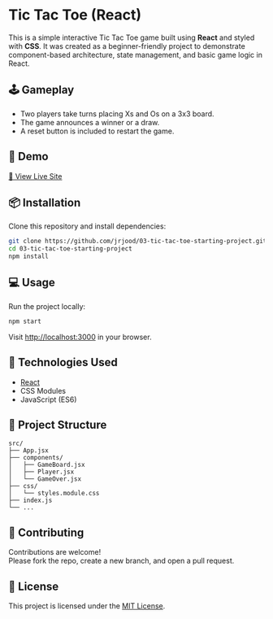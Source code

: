 # Tic Tac Toe (React)

This is a simple interactive Tic Tac Toe game built using **React** and styled with **CSS**. It was created as a beginner-friendly project to demonstrate component-based architecture, state management, and basic game logic in React.

## 🕹️ Gameplay

- Two players take turns placing Xs and Os on a 3x3 board.
- The game announces a winner or a draw.
- A reset button is included to restart the game.

## 🚀 Demo

[🔗 View Live Site](https://jrjood.github.io/03-tic-tac-toe-starting-project/)

## 📦 Installation

Clone this repository and install dependencies:

```bash
git clone https://github.com/jrjood/03-tic-tac-toe-starting-project.git
cd 03-tic-tac-toe-starting-project
npm install
```

## 💻 Usage

Run the project locally:

```bash
npm start
```

Visit [http://localhost:3000](http://localhost:3000) in your browser.

## 🧠 Technologies Used

- [React](https://reactjs.org/)
- CSS Modules
- JavaScript (ES6)

## 📁 Project Structure

```
src/
├── App.jsx
├── components/
│   ├── GameBoard.jsx
│   ├── Player.jsx
│   └── GameOver.jsx
├── css/
│   └── styles.module.css
├── index.js
└── ...
```

## 🤝 Contributing

Contributions are welcome!  
Please fork the repo, create a new branch, and open a pull request.

## 📄 License

This project is licensed under the [MIT License](./LICENSE).
